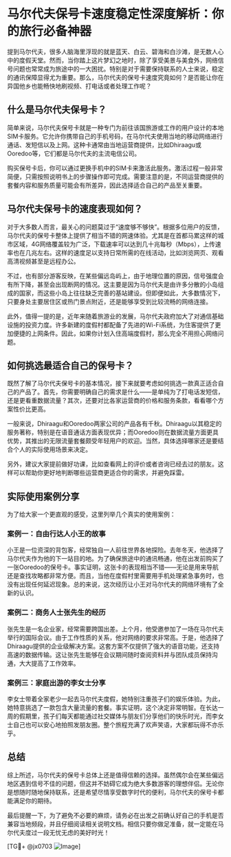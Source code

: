# 马尔代夫保号卡速度稳定性深度解析：你的旅行必备神器

提到马尔代夫，很多人脑海里浮现的就是蓝天、白云、碧海和白沙滩，是无数人心中的度假天堂。然而，当你踏上这片梦幻之地时，除了享受美景与美食外，网络信号问题也常常成为旅途中的一大困扰。特别是对于需要保持联系的人士来说，稳定的通讯保障显得尤为重要。那么，马尔代夫的保号卡速度究竟如何？是否能让你在异国他乡也能畅快地刷视频、打电话或者处理工作呢？

## 什么是马尔代夫保号卡？

简单来说，马尔代夫保号卡就是一种专门为前往该国旅游或工作的用户设计的本地SIM卡服务。它允许你携带自己的手机号码，在马尔代夫使用当地的移动网络进行通话、发短信以及上网。这种卡通常由当地运营商提供，比如Dhiraagu或Ooredoo等，它们都是马尔代夫的主流电信公司。

购买保号卡后，你可以通过更换手机中的SIM卡来激活此服务。激活过程一般非常简便，只需按照说明书上的步骤操作即可完成。需要注意的是，不同运营商提供的套餐内容和服务质量可能会有所差异，因此选择适合自己的产品至关重要。

## 马尔代夫保号卡的速度表现如何？

对于大多数人而言，最关心的问题莫过于“速度够不够快”。根据多位用户的反馈，马尔代夫的保号卡整体上提供了相当不错的网速体验。尤其是在首都马累这样的城市区域，4G网络覆盖较为广泛，下载速率可以达到几十兆每秒（Mbps），上传速率也在几兆左右。这样的速度足以支持日常所需的在线活动，比如浏览网页、观看高清视频甚至是远程办公。

不过，也有部分游客反映，在某些偏远岛屿上，由于地理位置的原因，信号强度会有所下降，甚至会出现断网的情况。这主要是因为马尔代夫是由许多分散的小岛组成的国家，而这些小岛上往往缺乏完善的基站建设。但即便如此，大多数情况下，只要身处主要居住区或热门景点附近，还是能够享受到比较流畅的网络连接。

此外，值得一提的是，近年来随着旅游业的发展，马尔代夫政府加大了对通信基础设施的投资力度。许多新建的度假村都配备了先进的Wi-Fi系统，为住客提供了更加便捷的上网条件。因此，如果你计划入住高端度假村，那么完全不用担心网络问题。

## 如何挑选最适合自己的保号卡？

既然了解了马尔代夫保号卡的基本情况，接下来就要考虑如何挑选一款真正适合自己的产品了。首先，你需要明确自己的需求是什么——是单纯为了打电话发短信，还是更看重数据流量？其次，还要对比各家运营商的价格和服务条款，看看哪个方案性价比更高。

一般来说，Dhiraagu和Ooredoo两家公司的产品各有千秋。Dhiraagu以其稳定的服务著称，特别是在语音通话方面表现优异；而Ooredoo则在数据流量方面更具优势，其推出的无限流量套餐颇受年轻用户的欢迎。当然，具体选择哪家还是要结合个人的实际使用场景来决定。

另外，建议大家提前做好功课，比如查看网上的评价或者咨询已经去过的朋友。这样可以帮助你更好地判断哪些运营商更适合你的需求，并避免踩雷。

## 实际使用案例分享

为了给大家一个更直观的感受，这里列举几个真实的使用案例：

### 案例一：自由行达人小王的故事
小王是一位资深的背包客，经常独自一人前往世界各地探险。去年冬天，他选择了马尔代夫作为他的下一站目的地。为了确保旅途中的通讯畅通，他在出发前购买了一张Ooredoo的保号卡。事实证明，这张卡的表现相当不错——无论是用来导航还是查找攻略都非常方便。而且，当他在度假村里需要用手机处理紧急事务时，也没有出现任何延迟现象。总的来说，这次经历让小王对马尔代夫的网络环境有了全新的认识。

### 案例二：商务人士张先生的经历
张先生是一名企业家，经常需要跨国出差。上个月，他受邀参加了一场在马尔代夫举行的国际会议。由于工作性质的关系，他对网络的要求非常高。于是，他选择了Dhiraagu提供的企业级解决方案。这套方案不仅提供了强大的语音功能，还支持高速的数据传输。这让张先生能够在会议期间随时查阅资料并与团队成员保持沟通，大大提高了工作效率。

### 案例三：家庭出游的李女士分享
李女士带着全家老少一起去马尔代夫度假，她特别注重孩子们的娱乐体验。为此，她特意挑选了一款包含大量流量的套餐。事实证明，这个决定非常明智。在长达一周的假期里，孩子们每天都能通过社交媒体与朋友们分享他们的快乐时光，而李女士自己也可以安心地拍照发朋友圈。整个旅程充满了欢声笑语，大家都玩得不亦乐乎。

## 总结

综上所述，马尔代夫的保号卡总体上还是值得信赖的选择。虽然偶尔会在某些偏远地区遇到信号不佳的问题，但这并不妨碍它成为绝大多数游客的理想伴侣。无论你是想随时随地保持联系，还是希望尽情享受数字时代的便利，马尔代夫的保号卡都能满足你的期待。

最后提醒一下，为了避免不必要的麻烦，请务必在出发之前确认好自己的手机是否兼容当地频段，并且仔细阅读相关说明文档。相信只要你做足准备，就一定能在马尔代夫度过一段无忧无虑的美好时光！

[TG💪+ @jx0703 ![Image](https://github.com/user-attachments/assets/dbca1d08-cadb-493c-b0ec-ad6f7a83f270)]